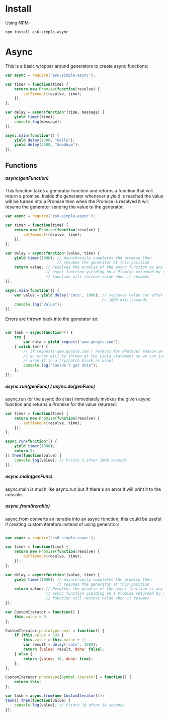 # Install

Using NPM:

`npm install es6-simple-async`

# Async

This is a basic wrapper around generators to create async functions:

```javascript
var async = require('es6-simple-async');

var timer = function(time) {
    return new Promise(function(resolve) {
        setTimeout(resolve, time);
    });
};

var delay = async(function*(time, message) {
    yield timer(time);
    console.log(message);
});

async.main(function*() {
    yield delay(1000, "Hello");
    yield delay(2000, "Goodbye");
});

```

## Functions

##### async(genFunction)
This function takes a generator function and returns a function that will return a promise. Inside the generator whenever a yield is reached the value will be turned into a Promise then when the Promise is resolved it will resume the generator sending the value to the generator.

```javascript
var async = require('es6-simple-async');

var timer = function(time) {
    return new Promise(function(resolve) {
        setTimeout(resolve, time);
    });
};

var delay = async(function*(value, time) {
    yield timer(1000); // Asynchrously completes the promise then
                       // resumes the generator at this position
    return value; // Resolves the promise of the async function so any
                  // async function yielding on a Promise returned by this
                  // function will recieve value when it resumes
});

async.main(function*() {
    var value = yield delay('cats', 1000); // recieves value cat after
                                           // 1000 milliseconds
    console.log("Value");
});
```

Errors are thrown back into the generator so:
```javascript

var task = async(function*() {
    try {
        var data = yield request('www.google.com');
    } catch (err) {
        // If request('www.google.com') rejects for whatever reason we'll
        // an error will be thrown at the yield statement so we can just
        // wrap it in a try/catch block as usual
        console.log("Couldn't get data");
    };
});

```



##### async.run(genFunc) / async.do(genFunc)
async.run (or the async.do alias) immediately invokes the given async function and returns a Promise for the value returned:
```javascript
var timer = function(time) {
    return new Promise(function(resolve) {
        setTimeout(resolve, time);
    });
};

async.run(function*() {
    yield timer(1000);
    return 3;
}).then(function(value) {
    console.log(value); // Prints 3 after 1000 seconds
});

```


##### async.main(genFunc)
async.main is much like async.run but if there's an error it will print it to the console.


##### async.from(iterable)
async.from converts an iterable into an async function, this could be useful if creating custom iterators instead of using generators.

```javascript

var async = require('es6-simple-async');

var timer = function(time) {
    return new Promise(function(resolve) {
        setTimeout(resolve, time);
    });
};

var delay = async(function*(value, time) {
    yield timer(1000); // Asynchrously completes the promise then
                       // resumes the generator at this position
    return value; // Resolves the promise of the async function so any
                  // async function yielding on a Promise returned by this
                  // function will recieve value when it resumes
});

var CustomIterator = function() {
    this.value = 0;
};

CustomIterator.prototype.next = function() {
    if (this.value < 10) {
        this.value = this.value + 1;
        var result = delay('cats', 1000);
        return {value: result, done: false};
    } else {
        return {value: 10, done: true};
    };
};

CustomIterator.prototype[Symbol.iterator] = function() {
    return this;
};

var task = async.from(new CustomIterator());
task().then(function(value) {
    console.log(value); // Prints 10 after 10 seconds
});


```
